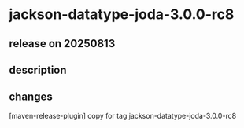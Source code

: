 # jackson-datatype-joda-3.0.0-rc8

## release on 20250813
## description
## changes
[maven-release-plugin] copy for tag jackson-datatype-joda-3.0.0-rc8

